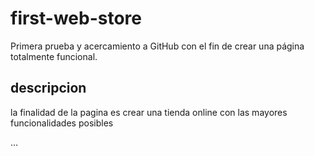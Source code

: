 # first-web-store
Primera prueba y acercamiento a GitHub con el fin de crear una página totalmente funcional.

## descripcion
la finalidad de la pagina es crear una tienda online con las mayores funcionalidades posibles

...
